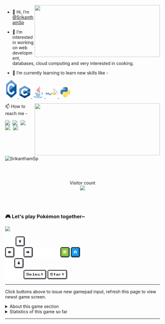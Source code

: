 <img align="right" src="https://user-images.githubusercontent.com/117060110/202835794-2fd36a9d-47f0-49e6-8763-3f0a55c7b42c.gif" width="408" height="169" >


- 👋 Hi, I’m [@SrikanthamSp](https://github.com/SrikanthamSp)

- 👀 I’m interested in working on web development, databases, cloud computing and very interested in cooking.

- 🌱 I’m currently learning to learn new skills like - 
<p align="left"> <a href="https://www.cprogramming.com/" target="_blank" rel="noreferrer"> <img src="https://raw.githubusercontent.com/devicons/devicon/master/icons/c/c-original.svg" alt="c" width="40" height="60"/> </a> <a href="https://www.w3schools.com/cpp/" target="_blank" rel="noreferrer"> <img src="https://raw.githubusercontent.com/devicons/devicon/master/icons/cplusplus/cplusplus-original.svg" alt="cplusplus" width="40" height="40"/> </a> <a href="https://www.java.com" target="_blank" rel="noreferrer"> <img src="https://raw.githubusercontent.com/devicons/devicon/master/icons/java/java-original.svg" alt="java" width="40" height="40"/> </a> <a href="https://www.mysql.com/" target="_blank" rel="noreferrer"> <img src="https://raw.githubusercontent.com/devicons/devicon/master/icons/mysql/mysql-original-wordmark.svg" alt="mysql" width="40" height="40"/> </a> <a href="https://www.python.org" target="_blank" rel="noreferrer"> <img src="https://raw.githubusercontent.com/devicons/devicon/master/icons/python/python-original.svg" alt="python" width="40" height="40"/> </a> </p>

 <img align="right" src="https://user-images.githubusercontent.com/117060110/207081102-bfc38570-b946-4c16-a872-9bdfd951cfd7.gif" width="408" height="169" >
 
 📫 How to reach me -
 
 
 <a href="https://www.linkedin.com/in/sai-praneeth-srikantham-286028257">
  <img align="left" width="24px" src="https://www.vectorlogo.zone/logos/linkedin/linkedin-icon.svg"  target="_blank"/>
<a href="https://www.instagram.com/">
  <img align="left" width="26px" src="https://www.vectorlogo.zone/logos/instagram/instagram-icon.svg" />
</a>
<a href="https://mobile.twitter.com/home">
  <img align="left" width="26px" src="https://www.vectorlogo.zone/logos/twitter/twitter-tile.svg" />
</a>
</a>
<a href="srikanthamsp@gmail.com">
  <img align="left" width="26px" src="https://www.vectorlogo.zone/logos/gmail/gmail-icon.svg" />
 </a>
 
 <a href="https://www.reddit.com/user/Subject_Year4058">
  <img align="left" width="26px" src="https://www.vectorlogo.zone/logos/reddit/reddit-tile.svg"  />
</a>

</br></br>

<br />
</br>
</br>
<p><img align="center" src="https://github-readme-streak-stats.herokuapp.com/?user=SrikanthamSp&theme=dracula" alt="SrikanthamSp" /></p>
</br>
<br />
<p align="center"> 
  Visitor count<br>
  <img src="https://profile-counter.glitch.me/SrikanthamSp/count.svg" />
</p>


</br>
</br>

### 🎮 Let's play Pokémon together~
<img src="https://toy.aoaoao.me/image" width="300"/> 

<img src="https://raw.githubusercontent.com/SrikanthamSp/SrikanthamSp/master/img/blank.png" width="30"/> <a href="https://toy.aoaoao.me/control?button=2&callback=https://github.com/SrikanthamSp"><img src="https://raw.githubusercontent.com/SrikanthamSp/SrikanthamSp/master/img/up.png" width="30"/></a>
<br><a href="https://toy.aoaoao.me/control?button=1&callback=https://github.com/SrikanthamSp"><img src="https://raw.githubusercontent.com/SrikanthamSp/SrikanthamSp/master/img/left.png" width="30"/></a><img src="https://raw.githubusercontent.com/SrikanthamSp/SrikanthamSp/master/img/blank.png" width="30"/><a href="https://toy.aoaoao.me/control?button=0&callback=https://github.com/SrikanthamSp"><img src="https://raw.githubusercontent.com/SrikanthamSp/SrikanthamSp/master/img/right.png" width="30"/></a><img src="https://raw.githubusercontent.com/SrikanthamSp/SrikanthamSp/master/img/blank.png" width="30"/><img src="https://raw.githubusercontent.com/SrikanthamSp/SrikanthamSp/master/img/blank.png" width="30"/><img src="https://raw.githubusercontent.com/SrikanthamSp/SrikanthamSp/master/img/blank.png" width="30"/><a href="https://toy.aoaoao.me/control?button=5&callback=https://github.com/SrikanthamSp"><img src="https://raw.githubusercontent.com/SrikanthamSp/SrikanthamSp/master/img/B.png" width="30"/></a> <a href="https://toy.aoaoao.me/control?button=4&callback=https://github.com/SrikanthamSp"><img src="https://raw.githubusercontent.com/SrikanthamSp/SrikanthamSp/master/img/A.png" width="30"/></a>
<br><a href="https://toy.aoaoao.me/control?button=3&callback=https://github.com/SrikanthamSp"><img src="https://raw.githubusercontent.com/SrikanthamSp/SrikanthamSp/master/img/blank.png" width="30"/><img src="https://raw.githubusercontent.com/SrikanthamSp/SrikanthamSp/master/img/down.png" width="30"/></a>
<br><img src="https://raw.githubusercontent.com/SrikanthamSp/SrikanthamSp/master/img/blank.png" width="30"/><img src="https://raw.githubusercontent.com/SrikanthamSp/SrikanthamSp/master/img/blank.png" width="30"/><a href="https://toy.aoaoao.me/control?button=6&callback=https://github.com/SrikanthamSp"><img src="https://raw.githubusercontent.com/SrikanthamSp/SrikanthamSp/master/img/select.png" height="30"/></a> <a href="https://toy.aoaoao.me/control?button=7&callback=https://github.com/SrikanthamSp"><img src="https://raw.githubusercontent.com/SrikanthamSp/SrikanthamSp/master/img/start.png" height="30" /></a>

-----

Click buttons above to issue new gamepad input, refresh this page to view newst game screen.

<details><summary>About this game section</summary>
  
  you can use this project to deploy your own "cloud gaming server".
</details>

<details><summary>Statistics of this game so far</summary>
  <img src="https://playground.aoaoao.me/Api/GBStatistic" />
</details>

-----

